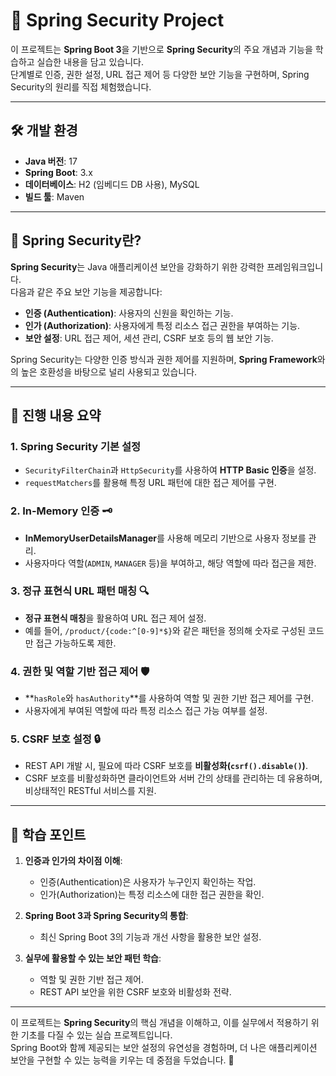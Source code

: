 
# 🚀 Spring Security Project

이 프로젝트는 **Spring Boot 3**을 기반으로 **Spring Security**의 주요 개념과 기능을 학습하고 실습한 내용을 담고 있습니다.  
단계별로 인증, 권한 설정, URL 접근 제어 등 다양한 보안 기능을 구현하며, Spring Security의 원리를 직접 체험했습니다.  

---

## 🛠️ 개발 환경

- **Java 버전**: 17
- **Spring Boot**: 3.x
- **데이터베이스**: H2 (임베디드 DB 사용), MySQL
- **빌드 툴**: Maven

---

## 🔐 Spring Security란?

**Spring Security**는 Java 애플리케이션 보안을 강화하기 위한 강력한 프레임워크입니다.  
다음과 같은 주요 보안 기능을 제공합니다:

- **인증 (Authentication)**: 사용자의 신원을 확인하는 기능.
- **인가 (Authorization)**: 사용자에게 특정 리소스 접근 권한을 부여하는 기능.
- **보안 설정**: URL 접근 제어, 세션 관리, CSRF 보호 등의 웹 보안 기능.

Spring Security는 다양한 인증 방식과 권한 제어를 지원하며, **Spring Framework**와의 높은 호환성을 바탕으로 널리 사용되고 있습니다.

---

## 📘 진행 내용 요약

### 1. Spring Security 기본 설정
- `SecurityFilterChain`과 `HttpSecurity`를 사용하여 **HTTP Basic 인증**을 설정.
- `requestMatchers`를 활용해 특정 URL 패턴에 대한 접근 제어를 구현.

### 2. In-Memory 인증 🗝️
- **InMemoryUserDetailsManager**를 사용해 메모리 기반으로 사용자 정보를 관리.
- 사용자마다 역할(`ADMIN`, `MANAGER` 등)을 부여하고, 해당 역할에 따라 접근을 제한.

### 3. 정규 표현식 URL 패턴 매칭 🔍
- **정규 표현식 매칭**을 활용하여 URL 접근 제어 설정.
- 예를 들어, `/product/{code:^[0-9]*$}`와 같은 패턴을 정의해 숫자로 구성된 코드만 접근 가능하도록 제한.

### 4. 권한 및 역할 기반 접근 제어 🛡️
- **`hasRole`와 `hasAuthority`**를 사용하여 역할 및 권한 기반 접근 제어를 구현.
- 사용자에게 부여된 역할에 따라 특정 리소스 접근 가능 여부를 설정.

### 5. CSRF 보호 설정 🔒
- REST API 개발 시, 필요에 따라 CSRF 보호를 **비활성화(`csrf().disable()`)**.
- CSRF 보호를 비활성화하면 클라이언트와 서버 간의 상태를 관리하는 데 유용하며, 비상태적인 RESTful 서비스를 지원.

---

## 🎯 학습 포인트

1. **인증과 인가의 차이점 이해**:
   - 인증(Authentication)은 사용자가 누구인지 확인하는 작업.
   - 인가(Authorization)는 특정 리소스에 대한 접근 권한을 확인.

2. **Spring Boot 3과 Spring Security의 통합**:
   - 최신 Spring Boot 3의 기능과 개선 사항을 활용한 보안 설정.

3. **실무에 활용할 수 있는 보안 패턴 학습**:
   - 역할 및 권한 기반 접근 제어.
   - REST API 보안을 위한 CSRF 보호와 비활성화 전략.

---

이 프로젝트는 **Spring Security**의 핵심 개념을 이해하고, 이를 실무에서 적용하기 위한 기초를 다질 수 있는 실습 프로젝트입니다.  
Spring Boot와 함께 제공되는 보안 설정의 유연성을 경험하며, 더 나은 애플리케이션 보안을 구현할 수 있는 능력을 키우는 데 중점을 두었습니다. 🚀
